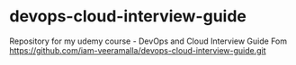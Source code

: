# devops-cloud-interview-guide
Repository for my udemy course - DevOps and Cloud Interview Guide
Fom
https://github.com/iam-veeramalla/devops-cloud-interview-guide.git
